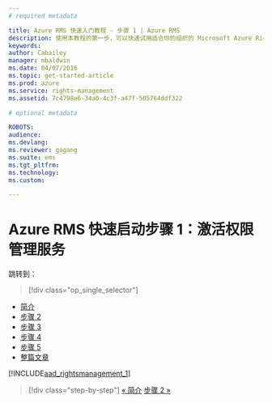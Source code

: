 ```yaml
---
# required metadata

title: Azure RMS 快速入门教程 - 步骤 1 | Azure RMS
description: 使用本教程的第一步，可以快速试用适合你的组织的 Microsoft Azure Rights Management，只需执行 5 个步骤，所需时间不到 15 分钟。
keywords:
author: Cabailey
manager: mbaldwin
ms.date: 04/07/2016
ms.topic: get-started-article
ms.prod: azure
ms.service: rights-management
ms.assetid: 7c4798e6-34a0-4c3f-a47f-505764ddf322

# optional metadata

ROBOTS: 
audience:
ms.devlang:
ms.reviewer: gagang
ms.suite: ems
ms.tgt_pltfrm:
ms.technology:
ms.custom:

---
```




# Azure RMS 快速启动步骤 1：激活权限管理服务

跳转到： 
> [!div class="op_single_selector"]
- [简介](rms-quickstart-intro.md)
- [步骤 2](tutorial-step2.md)
- [步骤 3](tutorial-step3.md)
- [步骤 4](tutorial-step4.md)
- [步骤 5](tutorial-step5.md)
- [整篇文章](rms-quickstart.md)

[!INCLUDE[aad_rightsmanagement_1](../includes/tutorial-step1-include.md)] 

>[!div class="step-by-step"]
[« 简介](rms-quickstart-intro.md)
[步骤 2 »](tutorial-step2.md)

<!--HONumber=Apr16_HO3-->


